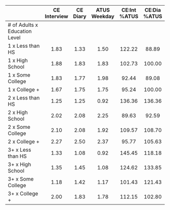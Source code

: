
|                      | CE<br>Interview |  CE<br>Diary | ATUS<br>Weekday | CE:Int<br>%ATUS | CE:Dia<br>%ATUS |
| -------------------- | :----------: | :----------: | :----------: | :----------: | :----------: |
| # of Adults x Education Level |              |              |              |              |              |
| 1 x Less than HS     |         1.83 |         1.33 |         1.50 |       122.22 |        88.89 |
| 1 x High School      |         1.88 |         1.83 |         1.83 |       102.73 |       100.00 |
| 1 x Some College     |         1.83 |         1.77 |         1.98 |        92.44 |        89.08 |
| 1 x College +        |         1.67 |         1.75 |         1.75 |        95.24 |       100.00 |
| 2 x Less than HS     |         1.25 |         1.25 |         0.92 |       136.36 |       136.36 |
| 2 x High School      |         2.02 |         2.08 |         2.25 |        89.63 |        92.59 |
| 2 x Some College     |         2.10 |         2.08 |         1.92 |       109.57 |       108.70 |
| 2 x College +        |         2.27 |         2.50 |         2.37 |        95.77 |       105.63 |
| 3+ x Less than HS    |         1.33 |         1.08 |         0.92 |       145.45 |       118.18 |
| 3+ x High School     |         1.35 |         1.45 |         1.08 |       124.62 |       133.85 |
| 3+ x Some College    |         1.18 |         1.42 |         1.17 |       101.43 |       121.43 |
| 3+ x College +       |         2.00 |         1.83 |         1.78 |       112.15 |       102.80 |

